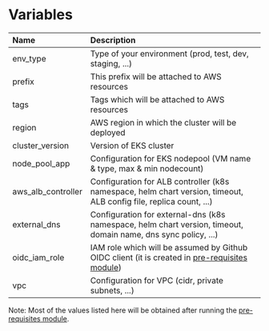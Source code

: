 # Variables

| Name | Description |
| :--- | :---------- |
| env_type | Type of your environment (prod, test, dev, staging, ...) |
| prefix | This prefix will be attached to AWS resources |
| tags | Tags which will be attached to AWS resources |
| region | AWS region in which the cluster will be deployed |
| cluster_version | Version of EKS cluster |
| node_pool_app | Configuration for EKS nodepool (VM name & type, max & min nodecount) |
| aws_alb_controller | Configuration for ALB controller (k8s namespace, helm chart version, timeout, ALB config file, replica count, ...) |
| external_dns | Configuration for external-dns (k8s namespace, helm chart version, timeout, domain name, dns sync policy, ...) |
| oidc_iam_role | IAM role which will be assumed by Github OIDC client (it is created in [pre-requisites module](../pre-requisites/)) |
| vpc | Configuration for VPC (cidr, private subnets, ...) |

Note: Most of the values listed here will be obtained after running the [pre-requisites module](../pre-requisites/).